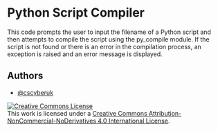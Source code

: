 
# Python Script Compiler
This code prompts the user to input the filename of a Python script and then attempts to compile the script using the py_compile module. If the script is not found or there is an error in the compilation process, an exception is raised and an error message is displayed.
## Authors

- [@cscyberuk](https://www.github.com/cscyberuk)

<a rel="license" href="http://creativecommons.org/licenses/by-nc-nd/4.0/"><img alt="Creative Commons License" style="border-width:0" src="https://i.creativecommons.org/l/by-nc-nd/4.0/88x31.png" /></a><br />This work is licensed under a <a rel="license" href="http://creativecommons.org/licenses/by-nc-nd/4.0/">Creative Commons Attribution-NonCommercial-NoDerivatives 4.0 International License</a>.
